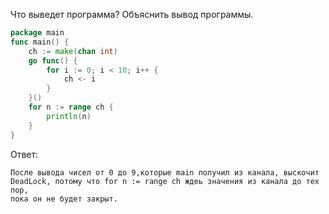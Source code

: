 Что выведет программа? Объяснить вывод программы.

```go
package main
func main() {
	ch := make(chan int)
	go func() {
		for i := 0; i < 10; i++ {
			ch <- i
		}
	}()
	for n := range ch {
		println(n)
	}
}
```

Ответ:
```
После вывода чисел от 0 до 9,которые main получил из канала, выскочит DeadLock,	потому что for n := range ch ждеь значения из канала до тех пор,
пока он не будет закрыт.
```